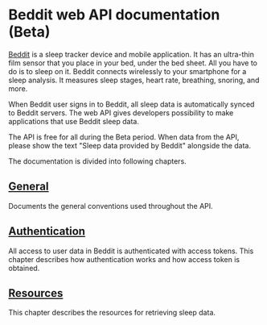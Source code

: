 # Beddit web API documentation (Beta)

[Beddit](http://www.beddit.com) is a sleep tracker device and mobile
application. It has an ultra-thin film sensor that you place in your bed, under
the bed sheet. All you have to do is to sleep on it. Beddit connects wirelessly
to your smartphone for a sleep analysis. It measures sleep stages, heart rate,
breathing, snoring, and more.

When Beddit user signs in to Beddit, all sleep data is automatically synced to
Beddit servers. The web API gives developers possibility to make applications
that use Beddit sleep data.

The API is free for all during the Beta period. When data from the API,
please show the text "Sleep data provided by Beddit" alongside the data.

The documentation is divided into following chapters.

## [General](1-General.md)

Documents the general conventions used throughout the API.

## [Authentication](2-Authentication.md)

All access to user data in Beddit is authenticated with access tokens. This
chapter describes how authentication works and how access token is obtained.

## [Resources](3-Resources.md)

This chapter describes the resources for retrieving sleep data.

